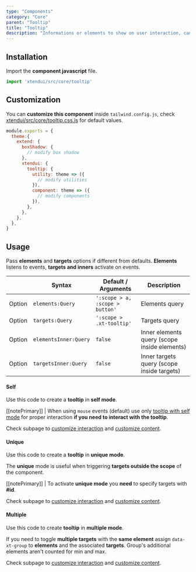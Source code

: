 ```yaml
---
type: "Components"
category: "Core"
parent: "Tooltip"
title: "Tooltip"
description: "Informations or elements to show on user interaction, can contain simple text and more complex graphics."
---
```


## Installation

Import the **component javascript** file.

```jsx
import 'xtendui/src/core/tooltip'
```

## Customization

You can **customize this component** inside `tailwind.config.js`, check [xtendui/src/core/tooltip.css.js](https://github.com/minimit/xtendui/blob/beta/src/core/tooltip.css.js) for default values.

```jsx
module.exports = {
  theme:{
    extend: {
      boxShadow: {
        // modify box shadow
      },
      xtendui: {
        tooltip: {
          utility: theme => ({
            // modify utilities
          }),
          component: theme => ({
            // modify components
          }),
        },
      },
    },
  },
}
```

## Usage

Pass **elements** and **targets** options if different from defaults. **Elements** listens to events, **targets and inners** activate on events.

<div class="xt-overflow-sub overflow-y-hidden overflow-x-scroll my-4 xt-m-auto w-full">

|                         | Syntax                                    | Default / Arguments                       | Description                   |
| ----------------------- | ----------------------------------------- | ----------------------------- | ----------------------------- |
| Option                  | `elements:Query`                          | `':scope > a, :scope > button'`        | Elements query            |
| Option                  | `targets:Query`                          | `':scope > .xt-tooltip'`        | Targets query            |
| Option                  | `elementsInner:Query`                          | `false`        | Inner elements query (scope inside elements)            |
| Option                  | `targetsInner:Query`                          | `false`        | Inner targets query (scope inside targets)           |

</div>

#### Self

Use this code to create a **tooltip** in **self mode**.

[[notePrimary]]
| When using `mouse` events (default) use only [tooltip with self mode](/components/core/tooltip#usage-self) for proper interaction **if you need to interact with the tooltip**.

<demo>
  <demovanilla src="vanilla/components/core/tooltip/usage-self">
  </demovanilla>
</demo>

Check subpage to [customize interaction](/components/core/tooltip/interaction) and [customize content](/components/core/tooltip/content).

#### Unique

Use this code to create a **tooltip** in **unique mode**.

The **unique** mode is useful when triggering **targets outside the scope** of the component.

[[notePrimary]]
| To activate **unique mode** you **need** to specify targets with **#id**.

<demo>
  <demovanilla src="vanilla/components/core/tooltip/usage-unique">
  </demovanilla>
  <demovanilla src="vanilla/components/core/tooltip/usage-unique-same">
  </demovanilla>
</demo>

Check subpage to [customize interaction](/components/core/tooltip/interaction) and [customize content](/components/core/tooltip/content).

#### Multiple

Use this code to create **tooltip** in **multiple mode**.

<demo>
  <demovanilla src="vanilla/components/core/tooltip/usage-multiple">
  </demovanilla>
</demo>

If you need to toggle **multiple targets** with the **same element** assign `data-xt-group` to **elements** and the associated **targets**. Group's additional elements aren't counted for min and max.

<demo>
  <demovanilla src="vanilla/components/core/tooltip/usage-multiple-group">
  </demovanilla>
</demo>

Check subpage to [customize interaction](/components/core/tooltip/interaction) and [customize content](/components/core/tooltip/content).
